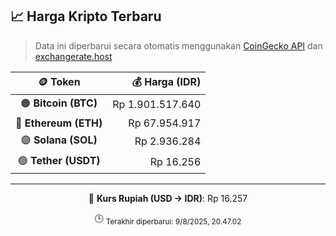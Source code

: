 

<!-- HARGA_KRIPTO -->
## 📈 Harga Kripto Terbaru

> Data ini diperbarui secara otomatis menggunakan [CoinGecko API](https://www.coingecko.com/) dan [exchangerate.host](https://exchangerate.host/)

<div align="center">

| 🪙 Token | 💰 Harga (IDR) |
|:------:|---------------:|
| 🟠 **Bitcoin (BTC)**   | Rp 1.901.517.640 |
| 🔵 **Ethereum (ETH)**  | Rp 67.954.917 |
| 🟣 **Solana (SOL)**    | Rp 2.936.284 |
| 🟢 **Tether (USDT)**   | Rp 16.256 |

---

💱 **Kurs Rupiah (USD → IDR)**: Rp 16.257

🕒 <sub>Terakhir diperbarui: 9/8/2025, 20.47.02</sub>

</div>
<!-- /HARGA_KRIPTO -->